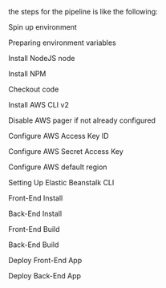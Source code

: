 the steps for the pipeline is like the following: <br/>

Spin up environment <br/>

Preparing environment variables <br/>

Install NodeJS node <br/>

Install NPM <br/>

Checkout code <br/>

Install AWS CLI v2 <br/>

Disable AWS pager if not already configured <br/>

Configure AWS Access Key ID <br/>

Configure AWS Secret Access Key <br/>

Configure AWS default region <br/>

Setting Up Elastic Beanstalk CLI <br/>

Front-End Install <br/>

Back-End Install <br/>

Front-End Build <br/>

Back-End Build <br/>

Deploy Front-End App <br/>

Deploy Back-End App <br/>
